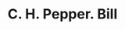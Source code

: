 ---
doi: 10.7916/D8WD5BKW
date_other: '1880'
date_other_textual: 1880-1889
form: printed ephemera
genre:
- Invoices
name:
- C. H. Pepper
object_in_context_url: https://biggert.cul.columbia.edu/items/view/ave_biggert_00964
subject_hierarchical_geographic:
- New York, New York, United States
subject_name:
- C. H. Pepper
title: C. H. Pepper. Bill
sort_title: C. H. Pepper. Bill
call_number: ave_biggert_00964
coordinates:
- 40.71277777777778,-74.00583333333333
pid: ave_biggert_00964
identifiers: ave_biggert_00964
thumbnail: https://derivativo-2.library.columbia.edu/iiif/2/ldpd:344366/full/!256,256/0/native.jpg
permalink: /biggert/ave_biggert_00964/
layout: iiif-image-page
---